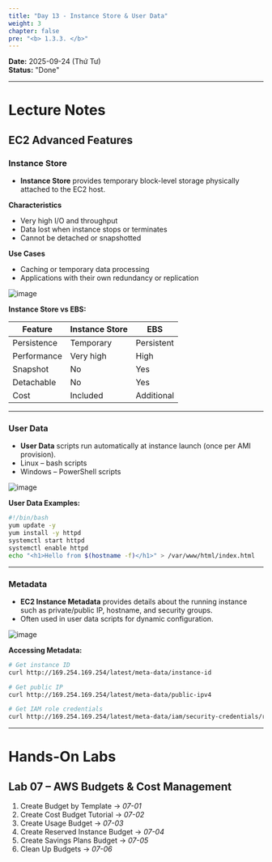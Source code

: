 ```yaml
---
title: "Day 13 - Instance Store & User Data"
weight: 3
chapter: false
pre: "<b> 1.3.3. </b>"
---
```


**Date:** 2025-09-24 (Thứ Tư)  
**Status:** "Done"  

---

# **Lecture Notes**

## EC2 Advanced Features

### Instance Store

- **Instance Store** provides temporary block-level storage physically attached to the EC2 host.  

**Characteristics**

- Very high I/O and throughput  
- Data lost when instance stops or terminates  
- Cannot be detached or snapshotted  

**Use Cases**

- Caching or temporary data processing  
- Applications with their own redundancy or replication  

![image](/images/1-Worklog/Week3/image%204.png)

**Instance Store vs EBS:**

| Feature | Instance Store | EBS |
|---------|---------------|-----|
| Persistence | Temporary | Persistent |
| Performance | Very high | High |
| Snapshot | No | Yes |
| Detachable | No | Yes |
| Cost | Included | Additional |

---

### User Data

- **User Data** scripts run automatically at instance launch (once per AMI provision).  
- Linux – bash scripts  
- Windows – PowerShell scripts  

![image](/images/1-Worklog/Week3/image%205.png)

**User Data Examples:**

```bash
#!/bin/bash
yum update -y
yum install -y httpd
systemctl start httpd
systemctl enable httpd
echo "<h1>Hello from $(hostname -f)</h1>" > /var/www/html/index.html
```

---

### Metadata

- **EC2 Instance Metadata** provides details about the running instance such as private/public IP, hostname, and security groups.  
- Often used in user data scripts for dynamic configuration.

![image](/images/1-Worklog/Week3/image%206.png)

**Accessing Metadata:**

```bash
# Get instance ID
curl http://169.254.169.254/latest/meta-data/instance-id

# Get public IP
curl http://169.254.169.254/latest/meta-data/public-ipv4

# Get IAM role credentials
curl http://169.254.169.254/latest/meta-data/iam/security-credentials/role-name
```

---

# **Hands-On Labs**

## Lab 07 – AWS Budgets & Cost Management

1. Create Budget by Template → *07-01*  
2. Create Cost Budget Tutorial → *07-02*  
3. Create Usage Budget → *07-03*  
4. Create Reserved Instance Budget → *07-04*  
5. Create Savings Plans Budget → *07-05*  
6. Clean Up Budgets → *07-06*
